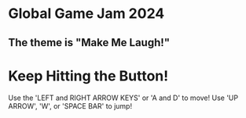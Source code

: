 # Global Game Jam 2024
## The theme is "Make Me Laugh!"

# Keep Hitting the Button!

Use the 'LEFT and RIGHT ARROW KEYS' or 'A and D' to move!
Use 'UP ARROW', 'W', or 'SPACE BAR' to jump!
